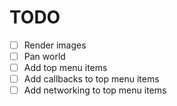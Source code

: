 # TODO
- [ ] Render images
- [ ] Pan world
- [ ] Add top menu items
- [ ] Add callbacks to top menu items
- [ ] Add networking to top menu items